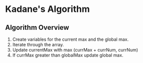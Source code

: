 # Kadane's Algorithm

## Algorithm Overview

1. Create variables for the current max and the global max.
2. Iterate through the array.
3. Update currentMax with max (currMax + currNum, currNum)
3. If currMax greater than globalMax update global max.
